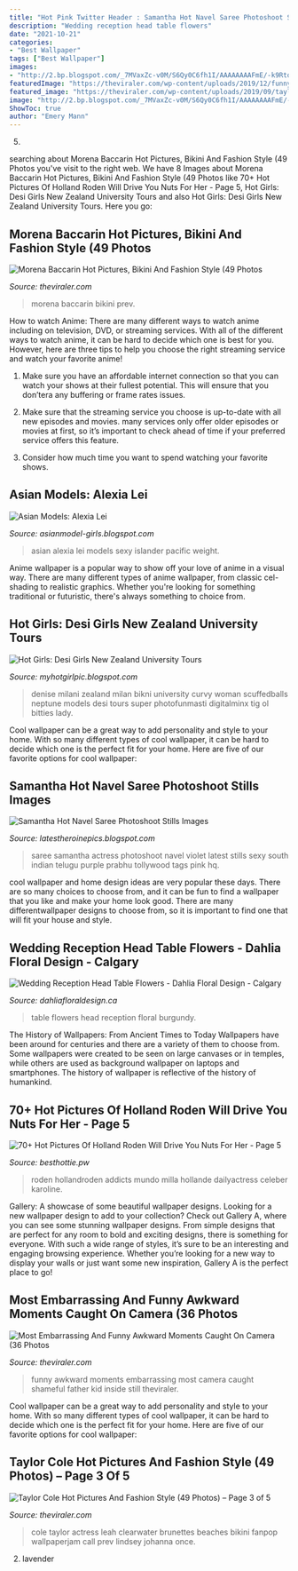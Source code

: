 ```yaml
---
title: "Hot Pink Twitter Header : Samantha Hot Navel Saree Photoshoot Stills Images"
description: "Wedding reception head table flowers"
date: "2021-10-21"
categories:
- "Best Wallpaper"
tags: ["Best Wallpaper"]
images:
- "http://2.bp.blogspot.com/_7MVaxZc-v0M/S6Qy0C6fh1I/AAAAAAAAFmE/-k9RtoccsNI/s400/Hot_asian-model-Alexia+Lei10.jpg"
featuredImage: "https://theviraler.com/wp-content/uploads/2019/12/funny-awkward-moments-06-2.jpg"
featured_image: "https://theviraler.com/wp-content/uploads/2019/09/taylor-cole-33.jpg"
image: "http://2.bp.blogspot.com/_7MVaxZc-v0M/S6Qy0C6fh1I/AAAAAAAAFmE/-k9RtoccsNI/s400/Hot_asian-model-Alexia+Lei10.jpg"
ShowToc: true
author: "Emery Mann"
---
```



5.

	

		
searching about Morena Baccarin Hot Pictures, Bikini And Fashion Style (49 Photos you've visit to the right web. We have 8 Images about Morena Baccarin Hot Pictures, Bikini And Fashion Style (49 Photos like 70+ Hot Pictures Of Holland Roden Will Drive You Nuts For Her - Page 5, Hot Girls: Desi Girls New Zealand University Tours and also Hot Girls: Desi Girls New Zealand University Tours. Here you go:
		
    
## Morena Baccarin Hot Pictures, Bikini And Fashion Style (49 Photos

<img loading=lazy src="https://theviraler.com/wp-content/uploads/2019/11/Morena-Baccarin-on-Photoshoot-3.jpg" onerror="this.onerror=null;this.src='https://tse2.mm.bing.net/th?id=OIP.NvyKWASaB2Y11g0HOgdaTgHaLF&amp;pid=15.1';" alt="Morena Baccarin Hot Pictures, Bikini And Fashion Style (49 Photos">

_Source: theviraler.com_

>morena baccarin bikini prev. 

	

How to watch Anime: There are many different ways to watch anime including on television, DVD, or streaming services.
With all of the different ways to watch anime, it can be hard to decide which one is best for you. However, here are three tips to help you choose the right streaming service and watch your favorite anime!
1. Make sure you have an affordable internet connection so that you can watch your shows at their fullest potential. This will ensure that you don’tera any buffering or frame rates issues.

2. Make sure that the streaming service you choose is up-to-date with all new episodes and movies. many services only offer older episodes or movies at first, so it’s important to check ahead of time if your preferred service offers this feature.

3. Consider how much time you want to spend watching your favorite shows.

    
## Asian Models: Alexia Lei

<img loading=lazy src="http://2.bp.blogspot.com/_7MVaxZc-v0M/S6Qy0C6fh1I/AAAAAAAAFmE/-k9RtoccsNI/s400/Hot_asian-model-Alexia+Lei10.jpg" onerror="this.onerror=null;this.src='https://tse1.mm.bing.net/th?id=OIP.8bxcg_XlUYdWMYRVpYcn3gAAAA&amp;pid=15.1';" alt="Asian Models: Alexia Lei">

_Source: asianmodel-girls.blogspot.com_

>asian alexia lei models sexy islander pacific weight. 

	

Anime wallpaper is a popular way to show off your love of anime in a visual way. There are many different types of anime wallpaper, from classic cel-shading to realistic graphics. Whether you're looking for something traditional or futuristic, there's always something to choice from.

    
## Hot Girls: Desi Girls New Zealand University Tours

<img loading=lazy src="http://4.bp.blogspot.com/-LPgTHjGp4w0/Th_uytIg-OI/AAAAAAAABmM/CjvOtUGMDAA/s640/DeniseMilaniNASCAR.jpg" onerror="this.onerror=null;this.src='https://tse1.mm.bing.net/th?id=OIP.5fFkvs5duaUp7czCQK6W0gAAAA&amp;pid=15.1';" alt="Hot Girls: Desi Girls New Zealand University Tours">

_Source: myhotgirlpic.blogspot.com_

>denise milani zealand milan bikni university curvy woman scuffedballs neptune models desi tours super photofunmasti digitalminx tig ol bitties lady. 

	

Cool wallpaper can be a great way to add personality and style to your home. With so many different types of cool wallpaper, it can be hard to decide which one is the perfect fit for your home. Here are five of our favorite options for cool wallpaper: 

    
## Samantha Hot Navel Saree Photoshoot Stills Images

<img loading=lazy src="http://1.bp.blogspot.com/-8wzLEUTGguo/UZN7vxoUDnI/AAAAAAAAE28/-fOuBHfQrg8/s1600/Samantha+Hot+Saree+Photoshoot+(6).jpg" onerror="this.onerror=null;this.src='https://tse4.mm.bing.net/th?id=OIP.rz1qqH64WmwTxljYWqcEmAHaLE&amp;pid=15.1';" alt="Samantha Hot Navel Saree Photoshoot Stills Images">

_Source: latestheroinepics.blogspot.com_

>saree samantha actress photoshoot navel violet latest stills sexy south indian telugu purple prabhu tollywood tags pink hq. 

	

cool wallpaper and home design ideas are very popular these days. There are so many choices to choose from, and it can be fun to find a wallpaper that you like and make your home look good. There are many differentwallpaper designs to choose from, so it is important to find one that will fit your house and style.

    
## Wedding Reception Head Table Flowers - Dahlia Floral Design - Calgary

<img loading=lazy src="https://www.dahliafloraldesign.ca/wp-content/uploads/2012/08/HEAD-TABLE-GARLAND-LOOSE-STEMS-WITH-PINK-AND-BURGUNDY-FLOWERS-CLOSE-UP-1.jpeg" onerror="this.onerror=null;this.src='https://tse1.mm.bing.net/th?id=OIP.hW2Hl4Dtv0Ma5Kc5hEuLSAHaPb&amp;pid=15.1';" alt="Wedding Reception Head Table Flowers - Dahlia Floral Design - Calgary">

_Source: dahliafloraldesign.ca_

>table flowers head reception floral burgundy. 

	

The History of Wallpapers: From Ancient Times to Today
Wallpapers have been around for centuries and there are a variety of them to choose from. Some wallpapers were created to be seen on large canvases or in temples, while others are used as background wallpaper on laptops and smartphones. The history of wallpaper is reflective of the history of humankind.

    
## 70+ Hot Pictures Of Holland Roden Will Drive You Nuts For Her - Page 5

<img loading=lazy src="https://www.besthottie.pw/assets/content/01/holland-roden-4.jpg" onerror="this.onerror=null;this.src='https://tse1.mm.bing.net/th?id=OIP.EISWAHsYOQMWEnXnlauMPwHaLG&amp;pid=15.1';" alt="70+ Hot Pictures Of Holland Roden Will Drive You Nuts For Her - Page 5">

_Source: besthottie.pw_

>roden hollandroden addicts mundo milla hollande dailyactress celeber karoline. 

	

Gallery: A showcase of some beautiful wallpaper designs.
Looking for a new wallpaper design to add to your collection? Check out Gallery A, where you can see some stunning wallpaper designs. From simple designs that are perfect for any room to bold and exciting designs, there is something for everyone. With such a wide range of styles, it’s sure to be an interesting and engaging browsing experience. Whether you’re looking for a new way to display your walls or just want some new inspiration, Gallery A is the perfect place to go!





	
	
    
## Most Embarrassing And Funny Awkward Moments Caught On Camera (36 Photos

<img loading=lazy src="https://theviraler.com/wp-content/uploads/2019/12/funny-awkward-moments-06-2.jpg" onerror="this.onerror=null;this.src='https://tse2.mm.bing.net/th?id=OIP.lJRk-7V0p1AlNXZE4a8zJwHaJ3&amp;pid=15.1';" alt="Most Embarrassing And Funny Awkward Moments Caught On Camera (36 Photos">

_Source: theviraler.com_

>funny awkward moments embarrassing most camera caught shameful father kid inside still theviraler. 

	

Cool wallpaper can be a great way to add personality and style to your home. With so many different types of cool wallpaper, it can be hard to decide which one is the perfect fit for your home. Here are five of our favorite options for cool wallpaper: 

    
## Taylor Cole Hot Pictures And Fashion Style (49 Photos) – Page 3 Of 5

<img loading=lazy src="https://theviraler.com/wp-content/uploads/2019/09/taylor-cole-33.jpg" onerror="this.onerror=null;this.src='https://tse1.mm.bing.net/th?id=OIP.6jyy3y_L3Vvy6gUJ37MhowHaLX&amp;pid=15.1';" alt="Taylor Cole Hot Pictures And Fashion Style (49 Photos) – Page 3 of 5">

_Source: theviraler.com_

>cole taylor actress leah clearwater brunettes beaches bikini fanpop wallpaperjam call prev lindsey johanna once. 

	

2. lavender 

